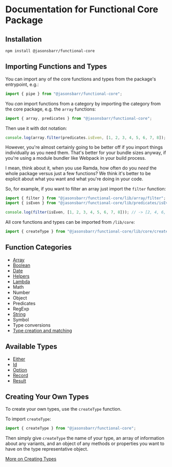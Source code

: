 # Documentation for Functional Core Package

## Installation

```
npm install @jasonsbarr/functional-core
```

## Importing Functions and Types

You can import any of the core functions and types from the package's entrypoint, e.g.:

```js
import { pipe } from "@jasonsbarr/functional-core";
```

You _can_ import functions from a category by importing the category from the core package, e.g. the `array` functions:

```js
import { array, predicates } from "@jasonsbarr/functional-core";
```

Then use it with dot notation:

```js
console.log(array.filter(predicates.isEven, [1, 2, 3, 4, 5, 6, 7, 8]); //-> [2, 4, 6, 8]
```

However, you're almost certainly going to be better off if you import things individually as you need them. That's better for your bundle sizes anyway, if you're using a module bundler like Webpack in your build process.

I mean, think about it, when you use Ramda, how often do you _need_ the whole package versus just a few functions? We think it's better to be explicit about what you want and what you're doing in your code.

So, for example, if you want to filter an array just import the `filter` function:

```js
import { filter } from "@jasonsbarr/functional-core/lib/array/filter";
import { isEven } from "@jasonsbarr/functional-core/lib/predicates/isEven";

console.log(filter(isEven, [1, 2, 3, 4, 5, 6, 7, 8])); // -> [2, 4, 6, 8]
```

All core functions and types can be imported from `/lib/core`:

```js
import { createType } from "@jasonsbarr/functional-core/lib/core/createType";
```

## Function Categories

- [Array](./Array.md)
- [Boolean](./Boolean.md)
- [Date](./Date.md)
- [Helpers](./Helpers.md)
- [Lambda](./Lambda.md)
- Math
- Number
- Object
- Predicates
- RegExp
- [String](./String.md)
- Symbol
- Type conversions
- [Type creation and matching](./CreatingTypes.md)

## Available Types

- [Either](./Either.md)
- [Id](./Id.md)
- [Option](./Option.md)
- [Record](./Record.md)
- [Result](./Result.md)

## Creating Your Own Types

To create your own types, use the `createType` function.

To import `createType`:

```js
import { createType } from "@jasonsbarr/functional-core";
```

Then simply give `createType` the name of your type, an array of information about any variants, and an object of any methods or properties you want to have on the type representative object.

[More on Creating Types](./CreatingTypes.md)
